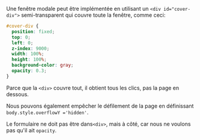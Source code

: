 Une fenêtre modale peut être implémentée en utilisant un `<div id="cover-div">` semi-transparent qui couvre toute la fenêtre, comme ceci:

```css
#cover-div {
  position: fixed;
  top: 0;
  left: 0;
  z-index: 9000;
  width: 100%;
  height: 100%;
  background-color: gray;
  opacity: 0.3;
}
```

Parce que la `<div>` couvre tout, il obtient tous les clics, pas la page en dessous.

Nous pouvons également empêcher le défilement de la page en définissant `body.style.overflowY ='hidden'`.

Le formulaire ne doit pas être dans`<div>`, mais à côté, car nous ne voulons pas qu'il ait `opacity`.

